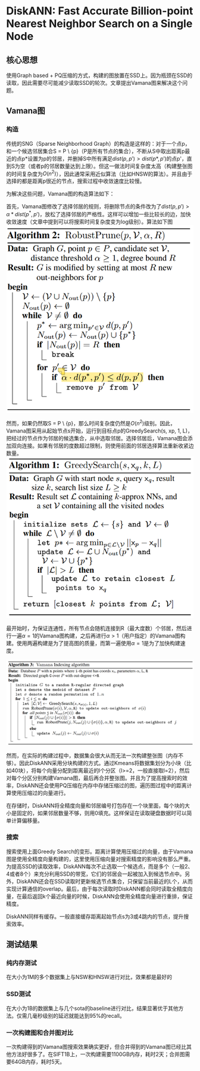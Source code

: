 # DiskANN: Fast Accurate Billion-point Nearest Neighbor Search on a Single Node

## 核心思想

使用Graph based + PQ压缩的方式，构建的图放置在SSD上。因为瓶颈在SSD的读取，因此需要尽可能减少读取SSD的轮次。文章提出Vamana图来解决这个问题。

## Vamana图

### 构造
传统的SNG（Sparse Neighborhood Graph）的构造是这样的：对于一个点p，和一个候选邻居集合S = P \ {p}（P是所有节点的集合），不断从S中取出距离p最近的点p\*设置为p的邻居，并删掉S中所有满足$dist(p, p') > dist(p*, p')$的点p'，直到S为空（或者p的邻居数量达到上限）。但这一做法时间复杂度太高（构建整张图的时间复杂度为$O(n^2)$），因此通常采用近似算法（比如HNSW的算法）。并且由于选择的都是距离p很近的节点，搜索过程中收敛速度比较慢。

为解决这些问题，Vamana图的构造算法如下：

首先，Vamana图修改了选择邻居的规则，将删除节点的条件改为了$dist(p, p') > \alpha * dist(p^*, p')$，放松了选择邻居的严格性。这样可以增加一些比较长的边，加快收敛速度（文章中提到可以将搜索时间复杂度变为log级别）。算法如下图
![alt text](DiskANN_src/image.png)

然而，如果仍然取S = P \ {p}，那么时间复杂度仍然是$O(n^2)$级别。因此，Vamana图采用从起始节点s开始，运行到目标点p的GreedySearch(s, xp, 1, L)，把经过的节点作为邻居的候选集合，从中选取邻居。选择邻居后，Vamana图会添加双向连接。如果有邻居的度数超过限制，则使用前面的邻居选择算法重新收紧边数量。
![alt text](DiskANN_src/image-2.png)

最开始时，为保证连通性，所有节点会随机连接到R（最大度数）个邻居，然后进行一遍$\alpha=1$的Vamana图构建，之后再进行$\alpha>1$（用户指定）的Vamana图构建。使用两遍构建是为了提高图的质量，而第一遍使用$\alpha=1$是为了加快构建速度。

![alt text](DiskANN_src/image-1.png)

然而，在实际的构建过程中，数据集会很大从而无法一次构建整张图（内存不够）。因此DiskANN采用分块构建的方式。通过Kmeans将数据集划分为小块（比如40块），将每个向量分配到距离最近的l个分区（l>=2，一般直接取l=2），然后对每个分区分别构建Vamana图，最后再合并整张图。并且为了提高搜索时的效率，DiskANN还会使用PQ压缩在内存中存储压缩过的图，遍历图过程中的距离计算使用压缩过的向量进行。

在存储时，DiskANN将全精度向量和邻居编号打包存在一个块里面，每个块的大小是固定的，如果邻居数量不够，则用0填充。这样保证在读取硬盘数据时可以简单计算偏移量。

### 搜索

搜索使用上面Greedy Search的变形。距离计算使用压缩过的向量，由于Vamana图是使用全精度向量构建的，这里使用压缩向量对搜索精度的影响没有那么严重。为提高SSD的读取效率，DiskANN每次不止选取一个候选点，而是多个（一般2、4或者8个）来充分利用SSD的带宽，它们的邻居会一起被加入到候选节点中。另外，DiskANN还会在SSD读取时更新候选节点集合，只保留当前最近的L个，从而实现计算通信的overlap。最后，由于每次读取时DiskANN都会同时读取全精度向量，在最后返回k个最近向量的时候，DiskANN会使用全精度向量进行重排，保证精度。

DiskANN同样有缓存。一般直接缓存距离起始节点s为3或4跳内的节点，提升搜索效率。

## 测试结果

### 纯内存测试
在大小为1M的多个数据集上与NSW和HNSW进行对比，效果都是最好的

### SSD测试
在大小为1B的数据集上与几个sota的baseline进行对比，结果显著优于其他方法。仅需几毫秒级别的延迟就能达到95\%的recall。

### 一次构建图和合并图对比

一次构建得到的Vamana图搜索效果确实更好，但合并得到的Vamana图已经比其他方法好很多了。在SIFT1B上，一次构建需要1100GB内存，耗时2天；合并图需要64GB内存，耗时5天。